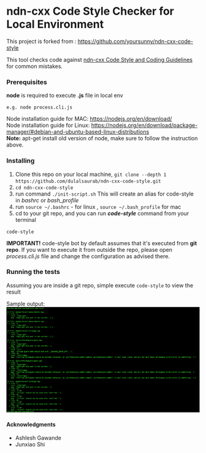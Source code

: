 # ndn-cxx Code Style Checker for Local Environment

This project is forked from : <https://github.com/yoursunny/ndn-cxx-code-style>

This tool checks code against [ndn-cxx Code Style and Coding Guidelines](https://named-data.net/doc/ndn-cxx/current/code-style.html) for common mistakes.

### Prerequisites

**node** is required to execute **.js** file in local env
```
e.g. node process.cli.js
```
Node installation guide for MAC: <https://nodejs.org/en/download/>   
Node installation guide for Linux: <https://nodejs.org/en/download/package-manager/#debian-and-ubuntu-based-linux-distributions>  
**Note:** apt-get install old version of node, make sure to follow the instruction above. 

### Installing

1. Clone this repo on your local machine, ``` git clone --depth 1 https://github.com/dulalsaurab/ndn-cxx-code-style.git ```
2. ```cd ndn-cxx-code-style```
3. run command ```./init-script.sh```
   This will create an alias for code-style in *bashrc* or *bash_profile*
4. run ```source ~/.bashrc``` - for linux , ```source ~/.bash_profile``` for mac
5. cd to your git repo, and you can run ***code-style*** command from your terminal

```
code-style
```

**IMPORTANT!** code-style bot by default assumes that it's executed from **git repo**. If you want to execute it from outside the repo, please open *process.cli.js* file and change the configuration as advised there.

### Running the tests

Assuming you are inside a git repo, simple execute ```code-style``` to view the result

Sample output:
![alt text](https://github.com/dulalsaurab/ndn-cxx-code-style/blob/master/code-style-bot-example?raw=true)


#### Acknowledgments

* Ashlesh Gawande
* Junxiao Shi

